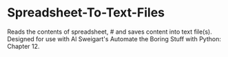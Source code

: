 # Spreadsheet-To-Text-Files
 Reads the contents of spreadsheet, # and saves content into text file(s). Designed for use with Al Sweigart's Automate the Boring Stuff with Python: Chapter 12.

